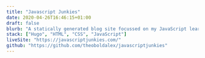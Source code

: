 ```yaml
---
title: "Javascript Junkies"
date: 2020-04-26T16:46:15+01:00
draft: false
blurb: "A statically generated blog site focussed on my JavaScript learning journey."
stack: ["Hugo", "HTML", "CSS", "JavaScript"]
liveSite: "https://javascriptjunkies.com/"
github: "https://github.com/theoboldalex/javascriptjunkies"
---
```

